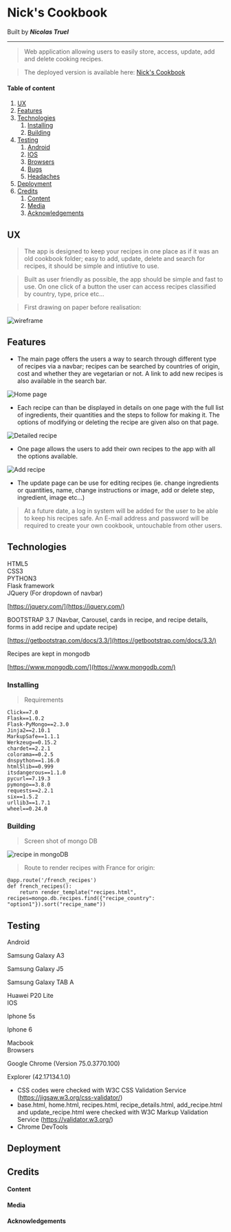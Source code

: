 # Nick's Cookbook
Built by **_Nicolas Truel_**

---
> Web application allowing users to easily store, access, update, add and delete cooking recipes.

> The deployed version is available here: [Nick's Cookbook](https://cookbook-milestone-3.herokuapp.com/home_page)

#### Table of content
1. [UX](#UX)
2. [Features](#Features)
3. [Technologies](#Technologies)
    1. [Installing](#Installing)
    2. [Building](#Building)
4. [Testing](#Testing)
    1. [Android](#Android)
    2. [IOS](#IOS)
    3. [Browsers](#Browsers)
    4. [Bugs](#Bugs)
    5. [Headaches](#Headaches)
5. [Deployment](#Deployment)
6. [Credits](#Credits)
    1. [Content](#Content)
    2. [Media](#Media)
    3. [Acknowledgements](#Acknowledgements)

## <a name="UX"> UX</a>

> The app is designed to keep your recipes in one place as if it was an old cookbook folder; easy to add, update, delete and search for recipes, it should be simple and intiutive to use. 

> Built as user friendly as possible, the app should be simple and fast to use. On one click of a button the user can access recipes classified by country, type, price etc...

> First drawing on paper before realisation:

![wireframe](/assets/img_readme/wireframe.jpg)

##  <a name="Features">Features</a>

* The main page offers the users a way to search through different type of recipes via a navbar; recipes can be searched by countries of origin, cost and whether they are vegetarian or not. A link to add new recipes is also available in the search bar.

![Home page](/assets/img_readme/home-page.png)

* Each recipe can than be displayed in details on one page with the full list of ingredients, their quantities and the steps to follow for making it. The options of modifying or deleting the recipe are given also on that page.

![Detailed recipe](/assets/img_readme/detail-page.png)

* One page allows the users to add their own recipes to the app with all the options available.

![Add recipe](/assets/img_readme/add-page.png)

* The update page can be use for editing recipes (ie. change ingredients or quantities, name, change instructions or image, add or delete step, ingredient, image etc...)

> At a future date, a log in system will be added for the user to be able to keep his recipes safe. An E-mail address and password will be required to create your own cookbook, untouchable from other users.


##  <a name="Technologies">Technologies</a>

<dl>
  <dt>HTML5</dt>
  <dt>CSS3</dt>
  <dt>PYTHON3</dt>
  <dt>Flask framework</dt>
  <dt>JQuery (For dropdown of navbar)</dt>
  
  [https://jquery.com/](https://jquery.com/)
  <dt>BOOTSTRAP 3.7 (Navbar, Carousel, cards in recipe, and recipe details, forms in add recipe and update recipe)</dt>
  
  [https://getbootstrap.com/docs/3.3/](https://getbootstrap.com/docs/3.3/)
  <dt>Recipes are kept in mongodb</dt>
  
  [https://www.mongodb.com/](https://www.mongodb.com/)
</dl>

### <a name="Installing">Installing</a>

> Requirements

    Click==7.0
    Flask==1.0.2
    Flask-PyMongo==2.3.0
    Jinja2==2.10.1
    MarkupSafe==1.1.1
    Werkzeug==0.15.2
    chardet==2.2.1
    colorama==0.2.5
    dnspython==1.16.0
    html5lib==0.999
    itsdangerous==1.1.0
    pycurl==7.19.3
    pymongo==3.8.0
    requests==2.2.1
    six==1.5.2
    urllib3==1.7.1
    wheel==0.24.0   
    
### <a name="Building">Building</a>  

> Screen shot of mongo DB

![recipe in mongoDB ](/assets/img_readme/recipe-mongo.png)

> Route to render recipes with France for origin:

    @app.route('/french_recipes')
    def french_recipes():
        return render_template("recipes.html", recipes=mongo.db.recipes.find({"recipe_country": "option1"}).sort("recipe_name"))

## <a name="Testing">Testing </a>

<dl>
 <dt>Android <a name="Android"></a></dt>
 <dl>Samsung Galaxy A3
 <dl>Samsung Galaxy J5
 <dl>Samsung Galaxy TAB A
 <dl>Huawei P20 Lite
 <dt>IOS <a name="IOS"></a></dt>
 <dl>Iphone 5s
 <dl>Iphone 6
 <dl>Macbook
 <dt>Browsers <a name="Browsers"></a></dt>
 <dl>Google Chrome (Version 75.0.3770.100)
 <dl>Explorer (42.17134.1.0)
</dl>

* CSS codes were checked with W3C CSS Validation Service (https://jigsaw.w3.org/css-validator/)
* base.html, home.html, recipes.html, recipe_details.html, add_recipe.html and update_recipe.html were checked with W3C Markup Validation Service (https://validator.w3.org/)
* Chrome DevTools

##  <a name="Deployment">Deployment</a>

##  <a name="Credits">Credits</a>

####  <a name="Content">Content</a>

####  <a name="Media">Media</a>

####  <a name="Acknowledgements">Acknowledgements</a>